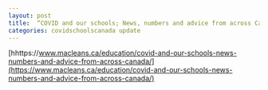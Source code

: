 ```yaml
---
layout: post
title:  “COVID and our schools; News, numbers and advice from across Canada”
categories: covidschoolscanada update
---
```


[hhttps://www.macleans.ca/education/covid-and-our-schools-news-numbers-and-advice-from-across-canada/](https://www.macleans.ca/education/covid-and-our-schools-news-numbers-and-advice-from-across-canada/)